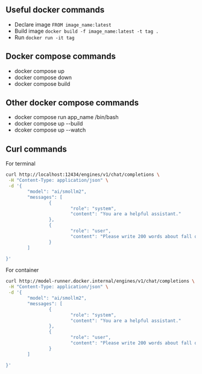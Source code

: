 ## Useful docker commands


- Declare image
        `FROM image_name:latest`
- Build image
        `docker build -f image_name:latest -t tag .`
- Run
        `docker run -it tag`


## Docker compose commands

- docker compose up
- docker compose down
- docker compose build

## Other docker compose commands

- docker compose run app_name /bin/bash
- docker compose up --build
- dcoker compose up --watch

## Curl commands

For terminal
```bash
curl http://localhost:12434/engines/v1/chat/completions \
 -H "Content-Type: application/json" \
 -d '{
        "model": "ai/smollm2",
        "messages": [
                {
                        "role": "system",
                        "content": "You are a helpful assistant."
                },
                {
                        "role": "user",
                        "content": "Please write 200 words about fall of Rome."
                }
        ]

}'
```

For container
```bash
curl http://model-runner.docker.internal/engines/v1/chat/completions \
 -H "Content-Type: application/json" \
 -d '{
        "model": "ai/smollm2",
        "messages": [
                {
                        "role": "system",
                        "content": "You are a helpful assistant."
                },
                {
                        "role": "user",
                        "content": "Please write 200 words about fall of Rome."
                }
        ]

}'
```